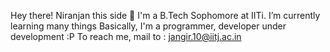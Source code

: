 Hey there! Niranjan this side 👋
I'm a B.Tech Sophomore at IITi.
I’m currently learning many things
Basically, I'm a programmer, developer under development :P
To reach me, mail to : jangir.10@iitj.ac.in

